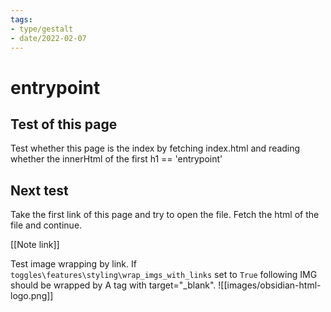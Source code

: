 ```yaml
---
tags:
- type/gestalt
- date/2022-02-07
---
```


# entrypoint
## Test of this page
Test whether this page is the index by fetching index.html and reading whether the innerHtml of the first h1 == 'entrypoint'

## Next test
Take the first link of this page and try to open the file. Fetch the html of the file and continue.

[[Note link]]

Test image wrapping by link. If `toggles\features\styling\wrap_imgs_with_links` set to `True` following IMG should be wrapped by A tag with target="_blank".
![[images/obsidian-html-logo.png]]


